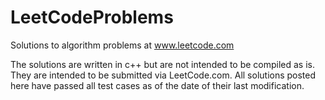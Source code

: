 # LeetCodeProblems
Solutions to algorithm problems at www.leetcode.com

The solutions are written in c++ but are not intended to be compiled as is. They are intended to be submitted via LeetCode.com. All solutions posted here have passed all test cases as of the date of their last modification.
